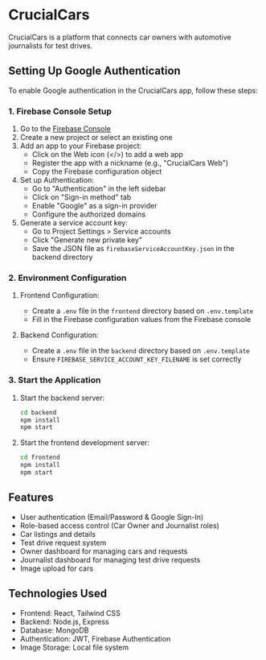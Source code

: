 # CrucialCars

CrucialCars is a platform that connects car owners with automotive journalists for test drives.

## Setting Up Google Authentication

To enable Google authentication in the CrucialCars app, follow these steps:

### 1. Firebase Console Setup

1. Go to the [Firebase Console](https://console.firebase.google.com/)
2. Create a new project or select an existing one
3. Add an app to your Firebase project:
   - Click on the Web icon (</>) to add a web app
   - Register the app with a nickname (e.g., "CrucialCars Web")
   - Copy the Firebase configuration object
4. Set up Authentication:
   - Go to "Authentication" in the left sidebar
   - Click on "Sign-in method" tab
   - Enable "Google" as a sign-in provider
   - Configure the authorized domains
5. Generate a service account key:
   - Go to Project Settings > Service accounts
   - Click "Generate new private key"
   - Save the JSON file as `firebaseServiceAccountKey.json` in the backend directory

### 2. Environment Configuration

1. Frontend Configuration:
   - Create a `.env` file in the `frontend` directory based on `.env.template`
   - Fill in the Firebase configuration values from the Firebase console

2. Backend Configuration:
   - Create a `.env` file in the `backend` directory based on `.env.template`
   - Ensure `FIREBASE_SERVICE_ACCOUNT_KEY_FILENAME` is set correctly

### 3. Start the Application

1. Start the backend server:
   ```bash
   cd backend
   npm install
   npm start
   ```

2. Start the frontend development server:
   ```bash
   cd frontend
   npm install
   npm start
   ```

## Features

- User authentication (Email/Password & Google Sign-In)
- Role-based access control (Car Owner and Journalist roles)
- Car listings and details
- Test drive request system
- Owner dashboard for managing cars and requests
- Journalist dashboard for managing test drive requests
- Image upload for cars

## Technologies Used

- Frontend: React, Tailwind CSS
- Backend: Node.js, Express
- Database: MongoDB
- Authentication: JWT, Firebase Authentication
- Image Storage: Local file system
